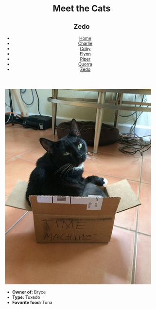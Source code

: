 <!DOCTYPE html>
<html lang="en">
  <head>
    <meta charset="UTF-8" />
    <title>Meet the Cats | Zedo</title>
  </head>

  <body>
    <header>
      <h1>Meet the Cats</h1>
      <h2>Zedo</h2>

 <nav>
 <ul>
          <li><a href="index.md">Home</a></li>
          <li><a href="black-n-white/charlie.md">Charlie</a></li>
          <li><a href="snowshoe/coby.md">Coby</a></li>
          <li><a href="tabby/flynn.md">Flynn</a></li>
          <li><a href="egyptian-mau/piper.md">Piper</a></li>
          <li><a href="tabby/quorra.md">Quorra</a></li>
          <li><a href="tux/zedo.md">Zedo</a></li>
        </ul>
      </nav>
 </header>

 <main>

 <img src="img/zedo.jpg" alt="Zedo" />
 <ul>
        <li><strong>Owner of:</strong> Bryce</li>
        <li><strong>Type:</strong> Tuxedo</li>
        <li><strong>Favorite food:</strong> Tuna</li>
      </ul>

 </main>
</body>
</html>

